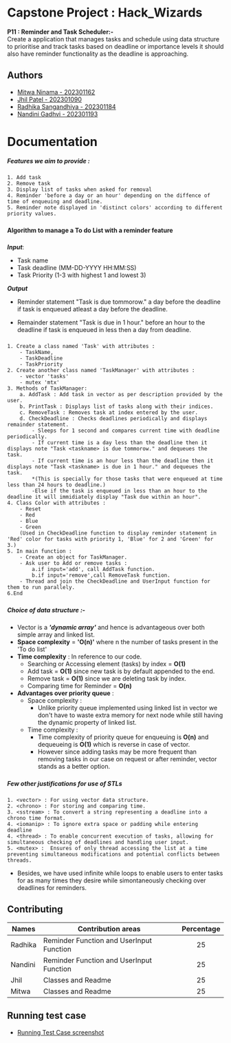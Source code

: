 
# Capstone Project : Hack_Wizards

**P11 : Reminder and Task Scheduler:-**  
Create a application that manages tasks and schedule using data structure to prioritise and track tasks based on deadline or importance levels it should also have reminder functionality as the deadline is approaching.


## Authors


- [Mitwa Ninama - 202301162](https://github.com/mitwaaaaaa)
- [Jhil Patel - 202301090](https://github.com/jhilpatel06)
- [Radhika Sangandhiya - 202301184](https://github.com/Radhikapatel-code)
- [Nandini Gadhvi - 202301193](https://github.com/NandiniGadhvi)





# Documentation
***Features we aim to provide :***
###

    1. Add task
    2. Remove task
    3. Display list of tasks when asked for removal
    4. Reminder 'before a day or an hour' depending on the diffence of time of enqueuing and deadline.
    5. Reminder note displayed in 'distinct colors' according to different priority values.

###
**Algorithm to manage a To do List with a reminder feature**
###

***Input***:

- Task name  
- Task deadline  (MM-DD-YYYY HH:MM:SS)  
- Task Priority  (1-3 with highest 1 and lowest 3)

***Output***

- Reminder statement "Task <taskname> is due tommorow." a day   before the deadline if task is enqueued atleast a day before the deadline.  

- Remainder statement "Task <taskname> is due in 1 hour." before an hour to the deadline if task is enqueued in less then a day from deadline.

###
```
1. Create a class named 'Task' with attributes :
    - TaskName, 
    - TaskDeadline
    - TaskPriority
2. Create another class named 'TaskManager' with attributes :
    - vector 'tasks' 
    - mutex 'mtx'
3. Methods of TaskManager:
    a. AddTask : Add task in vector as per description provided by the user.
    b. PrintTask : Displays list of tasks along with their indices.
    c. RemoveTask : Removes task at index entered by the user.
    d. CheckDeadline : Checks deadlines periodically and displays remainder statement.
        - Sleeps for 1 second and compares current time with deadline periodically.
        - If current time is a day less than the deadline then it displays note "Task <taskname> is due tommorow." and dequeues the task.
        - If current time is an hour less than the deadline then it displays note "Task <taskname> is due in 1 hour." and dequeues the task.
        *(This is specially for those tasks that were enqueued at time less than 24 hours to deadline.)
        -Else if the task is enqueued in less than an hour to the deadline it will immidiately display "Task due within an hour".
4. Class Color with attributes :
    - Reset
    - Red
    - Blue
    - Green
    (Used in CheckDeadline function to display reminder statement in 'Red' color for tasks with priority 1, 'Blue' for 2 and 'Green' for 3.)
5. In main function :
    - Create an object for TaskManager.
    - Ask user to Add or remove tasks : 
        a.if input='add', call AddTask function.
        b.if input='remove',call RemoveTask function.
    - Thread and join the CheckDeadline and UserInput function for them to run parallely.
6.End
```

###

***Choice of data structure :- <VECTOR>***

###

- Vector is a ***'dynamic array'*** and hence is advantageous over both simple array and linked list.
- **Space complexity** = **'O(n)'** where n the number of tasks present in the 'To do list'
- **Time complexity** :  In reference to our code.
    - Searching or Accessing element (tasks) by index = **O(1)**
    - Add task = **O(1)** since new task is by default appended to the end.
    - Remove task = **O(1)** since we are deleting task by index.
    - Comparing time for Reminder = **O(n)**
- **Advantages over priority queue** :
    - Space complexity : 
        - Unlike priority queue implemented using linked list in vector we don't have to waste extra memory for next node while still having the dynamic property of linked list.
    - Time complexity :
        - Time complexity of priority queue for enqueuing is **O(n)** and dequeueing is **O(1)** which is reverse in case of vector.
        - However since adding tasks may be more frequent than removing tasks in our case on request or after reminder, vector stands as a better option.

###
***Few other justifications for use of STLs***
###

    1. <vector> : For using vector data structure.
    2. <chrono> : For storing and comparing time.
    3. <sstream> : To convert a string representing a deadline into a chrono time format.
    4. <iomanip> : To ignore extra space or padding while entering deadline
    4. <thread> : To enable concurrent execution of tasks, allowing for simultaneous checking of deadlines and handling user input.
    5. <mutex> :  Ensures of only thread accessing the list at a time preventing simultaneous modifications and potential conflicts between threads.
- Besides, we have used infinite while loops to enable users to enter tasks for as many times they desire while simontaneously checking over deadlines for reminders.

###



## Contributing

| Names   | Contribution areas                       |Percentage|
|---------|------------------------------------------|:--------:|
| Radhika | Reminder Function and UserInput Function |25        |
| Nandini | Reminder Function and UserInput Function |25        |
| Jhil    | Classes and Readme                       |25        |
| Mitwa   | Classes and Readme                       |25        |


## Running test case

- [Running Test Case screenshot](https://docs.google.com/document/d/1wK7gexoB1Cjia5XnYXwZDY4xTUlnWphOzp8InErIwjI/edit?usp=sharing)




